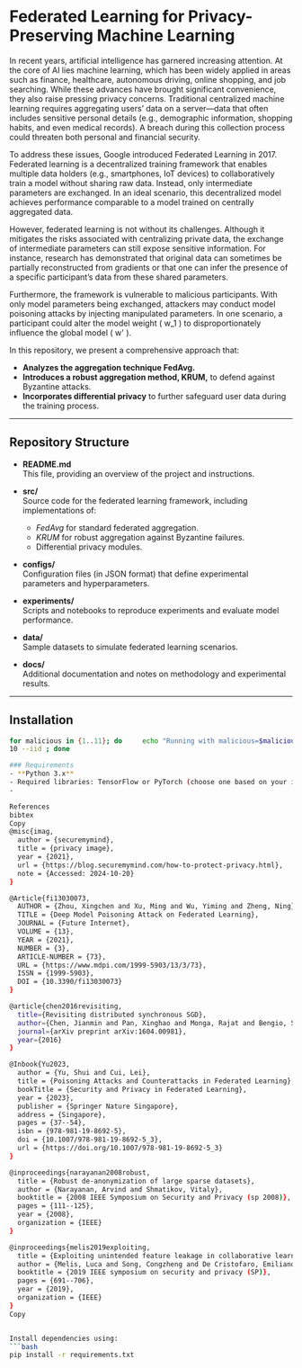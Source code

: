 # Federated Learning for Privacy-Preserving Machine Learning

In recent years, artificial intelligence has garnered increasing attention. At the core of AI lies machine learning, which has been widely applied in areas such as finance, healthcare, autonomous driving, online shopping, and job searching. While these advances have brought significant convenience, they also raise pressing privacy concerns. Traditional centralized machine learning requires aggregating users’ data on a server—data that often includes sensitive personal details (e.g., demographic information, shopping habits, and even medical records). A breach during this collection process could threaten both personal and financial security.

To address these issues, Google introduced Federated Learning in 2017. Federated learning is a decentralized training framework that enables multiple data holders (e.g., smartphones, IoT devices) to collaboratively train a model without sharing raw data. Instead, only intermediate parameters are exchanged. In an ideal scenario, this decentralized model achieves performance comparable to a model trained on centrally aggregated data.

However, federated learning is not without its challenges. Although it mitigates the risks associated with centralizing private data, the exchange of intermediate parameters can still expose sensitive information. For instance, research has demonstrated that original data can sometimes be partially reconstructed from gradients or that one can infer the presence of a specific participant’s data from these shared parameters.

Furthermore, the framework is vulnerable to malicious participants. With only model parameters being exchanged, attackers may conduct model poisoning attacks by injecting manipulated parameters. In one scenario, a participant could alter the model weight \( w_1 \) to disproportionately influence the global model \( w' \).

In this repository, we present a comprehensive approach that:
- **Analyzes the aggregation technique FedAvg.**
- **Introduces a robust aggregation method, KRUM,** to defend against Byzantine attacks.
- **Incorporates differential privacy** to further safeguard user data during the training process.

---

## Repository Structure

- **README.md**  
  This file, providing an overview of the project and instructions.
  
- **src/**  
  Source code for the federated learning framework, including implementations of:
  - *FedAvg* for standard federated aggregation.
  - *KRUM* for robust aggregation against Byzantine failures.
  - Differential privacy modules.

- **configs/**  
  Configuration files (in JSON format) that define experimental parameters and hyperparameters.

- **experiments/**  
  Scripts and notebooks to reproduce experiments and evaluate model performance.

- **data/**  
  Sample datasets to simulate federated learning scenarios.

- **docs/**  
  Additional documentation and notes on methodology and experimental results.

---

## Installation
```bash
for malicious in {1..11}; do     echo "Running with malicious=$malicious";     nice -n 19 python main_sgd.py --dataset cifar --num_channels 3 --model cnn --epoch 50 --gpu -1 --frac 0.25 --local_bs 10 --malicious $malicious --Agg Krum --attack xie --epsilon 1 --addtime 
10 --iid ; done

### Requirements
- **Python 3.x**
- Required libraries: TensorFlow or PyTorch (choose one based on your implementation), NumPy, SciPy, etc.
- 

References
bibtex
Copy
@misc{imag,
  author = {securemymind},
  title = {privacy image},
  year = {2021},
  url = {https://blog.securemymind.com/how-to-protect-privacy.html},
  note = {Accessed: 2024-10-20}
}

@Article{fi13030073,
  AUTHOR = {Zhou, Xingchen and Xu, Ming and Wu, Yiming and Zheng, Ning},
  TITLE = {Deep Model Poisoning Attack on Federated Learning},
  JOURNAL = {Future Internet},
  VOLUME = {13},
  YEAR = {2021},
  NUMBER = {3},
  ARTICLE-NUMBER = {73},
  URL = {https://www.mdpi.com/1999-5903/13/3/73},
  ISSN = {1999-5903},
  DOI = {10.3390/fi13030073}
}

@article{chen2016revisiting,
  title={Revisiting distributed synchronous SGD},
  author={Chen, Jianmin and Pan, Xinghao and Monga, Rajat and Bengio, Samy and Jozefowicz, Rafal},
  journal={arXiv preprint arXiv:1604.00981},
  year={2016}
}

@Inbook{Yu2023,
  author = {Yu, Shui and Cui, Lei},
  title = {Poisoning Attacks and Counterattacks in Federated Learning},
  bookTitle = {Security and Privacy in Federated Learning},
  year = {2023},
  publisher = {Springer Nature Singapore},
  address = {Singapore},
  pages = {37--54},
  isbn = {978-981-19-8692-5},
  doi = {10.1007/978-981-19-8692-5_3},
  url = {https://doi.org/10.1007/978-981-19-8692-5_3}
}

@inproceedings{narayanan2008robust,
  title = {Robust de-anonymization of large sparse datasets},
  author = {Narayanan, Arvind and Shmatikov, Vitaly},
  booktitle = {2008 IEEE Symposium on Security and Privacy (sp 2008)},
  pages = {111--125},
  year = {2008},
  organization = {IEEE}
}

@inproceedings{melis2019exploiting,
  title = {Exploiting unintended feature leakage in collaborative learning},
  author = {Melis, Luca and Song, Congzheng and De Cristofaro, Emiliano and Shmatikov, Vitaly},
  booktitle = {2019 IEEE symposium on security and privacy (SP)},
  pages = {691--706},
  year = {2019},
  organization = {IEEE}
}
Copy


Install dependencies using:
```bash
pip install -r requirements.txt

